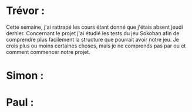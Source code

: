 # Trévor :

Cette semaine, j'ai rattrapé les cours étant donné que j'étais absent jeudi dernier. Concernant le projet j'ai étudié les tests du jeu Sokoban afin de comprendre plus facilement la structure que pourrait avoir notre jeu. Je crois plus ou moins certaines choses, mais je ne comprends pas par ou et comment commencer notre projet.

# Simon :


# Paul :